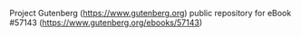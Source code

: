 Project Gutenberg (https://www.gutenberg.org) public repository for
eBook #57143 (https://www.gutenberg.org/ebooks/57143)
